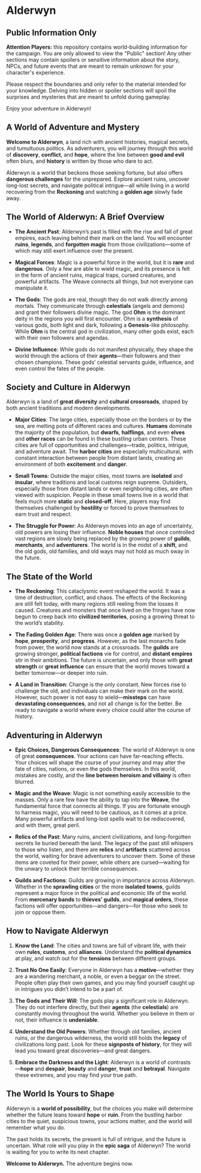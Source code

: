 # Alderwyn

## Public Information Only

**Attention Players:** this repository contains world-building information for the campaign. You are only allowed to view the "Public" section! Any other sections may contain spoilers or sensitive information about the story, NPCs, and future events that are meant to remain unknown for your character's experience.

Please respect the boundaries and only refer to the material intended for your knowledge. Delving into hidden or spoiler sections will spoil the surprises and mysteries that are meant to unfold during gameplay.

Enjoy your adventure in Alderwyn!

## A World of Adventure and Mystery

**Welcome to Alderwyn**, a land rich with ancient histories, magical secrets, and tumultuous politics. As adventurers, you will journey through this world of **discovery**, **conflict**, and **hope**, where the line between **good and evil** often blurs, and **history** is written by those who dare to act.

Alderwyn is a world that beckons those seeking fortune, but also offers **dangerous challenges** for the unprepared. Explore ancient ruins, uncover long-lost secrets, and navigate political intrigue—all while living in a world recovering from the **Reckoning** and watching a **golden age** slowly fade away.

## The World of Alderwyn: A Brief Overview

- **The Ancient Past**: Alderwyn’s past is filled with the rise and fall of great empires, each leaving behind their mark on the land. You will encounter **ruins**, **legends**, and **forgotten magic** from those civilizations—some of which may still exert influence over the present.
  
- **Magical Forces**: Magic is a powerful force in the world, but it is **rare** and **dangerous**. Only a few are able to wield magic, and its presence is felt in the form of ancient ruins, magical traps, cursed creatures, and powerful artifacts. The Weave connects all things, but not everyone can manipulate it.
  
- **The Gods**: The gods are real, though they do not walk directly among mortals. They communicate through **celestials** (angels and demons) and grant their followers divine magic. The god **Ohm** is the dominant deity in the regions you will first encounter. Ohm is a **synthesis** of various gods, both light and dark, following a **Genesis**-like philosophy. While **Ohm** is the central god in civilization, many other gods exist, each with their own followers and agendas.

- **Divine Influence**: While gods do not manifest physically, they shape the world through the actions of their **agents**—their followers and their chosen champions. These gods’ celestial servants guide, influence, and even control the fates of the people.

## Society and Culture in Alderwyn

Alderwyn is a land of **great diversity** and **cultural crossroads**, shaped by both ancient traditions and modern developments.

- **Major Cities**: The large cities, especially those on the borders or by the sea, are melting pots of different races and cultures. **Humans** dominate the majority of the population, but **dwarfs**, **halflings**, and even **elves** and **other races** can be found in these bustling urban centers. These cities are full of opportunities and challenges—trade, politics, intrigue, and adventure await. The **harbor cities** are especially multicultural, with constant interaction between people from distant lands, creating an environment of both **excitement** and **danger**.

- **Small Towns**: Outside the major cities, most towns are **isolated** and **insular**, where traditions and local customs reign supreme. Outsiders, especially those from distant lands or even neighboring cities, are often viewed with suspicion. People in these small towns live in a world that feels much more **static** and **closed-off**. Here, players may find themselves challenged by **hostility** or forced to prove themselves to earn trust and respect.

- **The Struggle for Power**: As Alderwyn moves into an age of uncertainty, old powers are losing their influence. **Noble houses** that once controlled vast regions are slowly being replaced by the growing power of **guilds**, **merchants**, and **adventurers**. The world is in the midst of a **shift**, and the old gods, old families, and old ways may not hold as much sway in the future.

## The State of the World

- **The Reckoning**: This cataclysmic event reshaped the world. It was a time of destruction, conflict, and chaos. The effects of the Reckoning are still felt today, with many regions still reeling from the losses it caused. Creatures and monsters that once lived on the fringes have now begun to creep back into **civilized territories**, posing a growing threat to the world’s stability.
  
- **The Fading Golden Age**: There was once a **golden age** marked by **hope**, **prosperity**, and **progress**. However, as the last monarchs fade from power, the world now stands at a crossroads. The **guilds** are growing stronger, **political factions** vie for control, and **distant empires** stir in their ambitions. The future is uncertain, and only those with **great strength** or **great influence** can ensure that the world moves toward a better tomorrow—or deeper into ruin.

- **A Land in Transition**: Change is the only constant. New forces rise to challenge the old, and individuals can make their mark on the world. However, such power is not easy to wield—**missteps** can have **devastating consequences**, and not all change is for the better. Be ready to navigate a world where every choice could alter the course of history.

## Adventuring in Alderwyn

- **Epic Choices, Dangerous Consequences**: The world of Alderwyn is one of great **consequences**. Your actions can have far-reaching effects. Your choices will shape the course of your journey and may alter the fate of cities, nations, or even the gods themselves. In this world, mistakes are costly, and the **line between heroism and villainy** is often blurred.

- **Magic and the Weave**: Magic is not something easily accessible to the masses. Only a rare few have the ability to tap into the **Weave**, the fundamental force that connects all things. If you are fortunate enough to harness magic, you will need to be cautious, as it comes at a price. Many powerful artifacts and long-lost spells wait to be rediscovered, and with them, great peril.

- **Relics of the Past**: Many ruins, ancient civilizations, and long-forgotten secrets lie buried beneath the land. The legacy of the past still whispers to those who listen, and there are **relics** and **artifacts** scattered across the world, waiting for brave adventurers to uncover them. Some of these items are coveted for their power, while others are cursed—waiting for the unwary to unlock their terrible consequences.

- **Guilds and Factions**: Guilds are growing in importance across Alderwyn. Whether in the **sprawling cities** or the more **isolated towns**, guilds represent a major force in the political and economic life of the world. From **mercenary bands** to **thieves’ guilds**, and **magical orders**, these factions will offer opportunities—and dangers—for those who seek to join or oppose them.

## How to Navigate Alderwyn

1. **Know the Land**: The cities and towns are full of vibrant life, with their own **rules**, **customs**, and **alliances**. Understand the **political dynamics** at play, and watch out for the **tensions** between different groups.
   
2. **Trust No One Easily**: Everyone in Alderwyn has a **motive**—whether they are a wandering merchant, a noble, or even a beggar on the street. People often play their own games, and you may find yourself caught up in intrigues you didn’t intend to be a part of.
   
3. **The Gods and Their Will**: The gods play a significant role in Alderwyn. They do not interfere directly, but their **agents** (the **celestials**) are constantly moving throughout the world. Whether you believe in them or not, their influence is **undeniable**. 

4. **Understand the Old Powers**: Whether through old families, ancient ruins, or the dangerous wilderness, the world still holds the **legacy** of civilizations long past. Look for these **signposts of history**, for they will lead you toward great discoveries—and great dangers.

5. **Embrace the Darkness and the Light**: Alderwyn is a world of contrasts—**hope** and **despair**, **beauty** and **danger**, **trust** and **betrayal**. Navigate these extremes, and you may find your true path.

## The World Is Yours to Shape

Alderwyn is a **world of possibility**, but the choices you make will determine whether the future leans toward **hope** or **ruin**. From the bustling harbor cities to the quiet, suspicious towns, your actions matter, and the world will remember what you do.

The past holds its secrets, the present is full of intrigue, and the future is uncertain. What role will you play in the **epic saga** of Alderwyn? The world is waiting for you to write its next chapter.

**Welcome to Alderwyn.** The adventure begins now.
